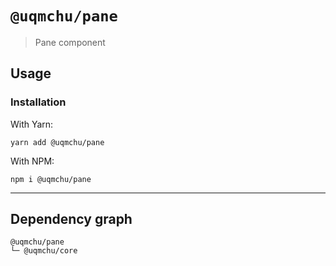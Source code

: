 # `@uqmchu/pane`

> Pane component

## Usage

### Installation

With Yarn:
```shell
yarn add @uqmchu/pane
```

With NPM:
```shell
npm i @uqmchu/pane
```

---

## Dependency graph

```shell
@uqmchu/pane
└─ @uqmchu/core
```
